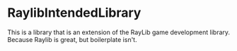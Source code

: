 # RaylibIntendedLibrary
This is a library that is an extension of the RayLib game development library. Because Raylib is great, but boilerplate isn't.
